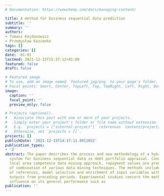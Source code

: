 ```yaml
---
# Documentation: https://wowchemy.com/docs/managing-content/

title: A method for business sequential data prediction
subtitle: ''
summary: ''
authors:
- Tomasz Kajdanowicz
- Przemysław Kazienko
tags: []
categories: []
date: -01-01
lastmod: 2021-12-15T15:37:12+01:00
featured: false
draft: false

# Featured image
# To use, add an image named `featured.jpg/png` to your page's folder.
# Focal points: Smart, Center, TopLeft, Top, TopRight, Left, Right, BottomLeft, Bottom, BottomRight.
image:
  caption: ''
  focal_point: ''
  preview_only: false

# Projects (optional).
#   Associate this post with one or more of your projects.
#   Simply enter your project's folder or file name without extension.
#   E.g. `projects = ["internal-project"]` references `content/project/deep-learning/index.md`.
#   Otherwise, set `projects = []`.
projects: []
publishDate: '2021-12-15T14:37:11.991185Z'
publication_types:
- '2'
abstract: The paper describes the process and new methodology of a hybrid prediction
  system for business sequential data ie debt portfolio appraisal. Conducting the
  local area competence data mining approach, repayment values are predicted by means
  of combination of various data mining techniques. The methods include clustering
  of references, model selection and enrichment of input variables with prediction
  outputs from preceding periods. Experimental studies concern the method's configuration
  influence on its general performance such as
publication: ''
---
```

